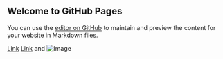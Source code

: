 ## Welcome to GitHub Pages

You can use the [editor on GitHub](https://github.com/HansAmPfaall/HansAmPfaall.github.io/edit/master/index.md) to maintain and preview the content for your website in Markdown files.

[Link](https://hansampfaall.github.io/TileBreaker)
[Link](url) and ![Image](src)

